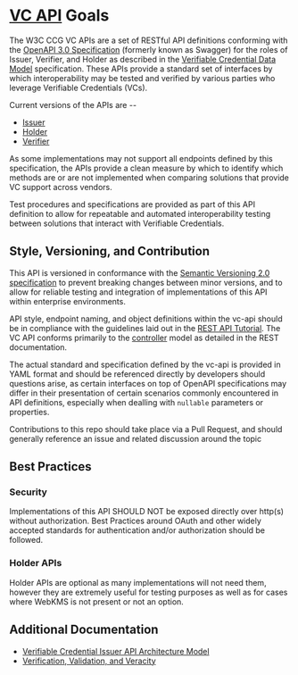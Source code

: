 # [VC API](https://github.com/w3c-ccg/vc-api/) Goals

The W3C CCG VC APIs are a set of RESTful API definitions conforming with the [OpenAPI 3.0 Specification](https://swagger.io/specification/) (formerly known as Swagger) for the roles of Issuer, Verifier, and Holder as described in the [Verifiable Credential Data Model](https://www.w3.org/TR/vc-data-model/) specification.  These APIs provide a standard set of interfaces by which interoperability may be tested and verified by various parties who leverage Verifiable Credentials (VCs).

Current versions of the APIs are --
* [Issuer](https://w3c-ccg.github.io/vc-api/issuer.html)
* [Holder](https://w3c-ccg.github.io/vc-api/holder.html)
* [Verifier](https://w3c-ccg.github.io/vc-api/verifier.html)

As some implementations may not support all endpoints defined by this specification, the APIs provide a clean measure by which to identify which methods are or are not implemented when comparing solutions that provide VC support across vendors.

Test procedures and specifications are provided as part of this API definition to allow for repeatable and automated interoperability testing between solutions that interact with Verifiable Credentials.

## Style, Versioning, and Contribution
This API is versioned in conformance with the [Semantic Versioning 2.0 specification](https://semver.org/) to prevent breaking changes between minor versions, and to allow for reliable testing and integration of implementations of this API within enterprise environments.

API style, endpoint naming, and object definitions within the vc-api should be in compliance with the guidelines laid out in the [REST API Tutorial](https://restfulapi.net/).  The VC API conforms primarily to the [controller](https://restfulapi.net/resource-naming/) model as detailed in the REST documentation.

The actual standard and specification defined by the vc-api is provided in YAML format and should be referenced directly by developers should questions arise, as certain interfaces on top of OpenAPI specifications may differ in their presentation of certain scenarios commonly encountered in API definitions, especially when dealling with `nullable` parameters or properties.

Contributions to this repo should take place via a Pull Request, and should generally reference an issue and related discussion around the topic 

## Best Practices

### Security

Implementations of this API SHOULD NOT be exposed directly over http(s) without authorization.  Best Practices around OAuth and other widely accepted standards for authentication and/or authorization should be followed.

### Holder APIs 

Holder APIs are optional as many implementations will not need them, however they are extremely useful for testing purposes as well as for cases where WebKMS is not present or not an option.

## Additional Documentation

- [Verifiable Credential Issuer API Architecture Model](architecture.md)
- [Verification, Validation, and Veracity](verification.md)
